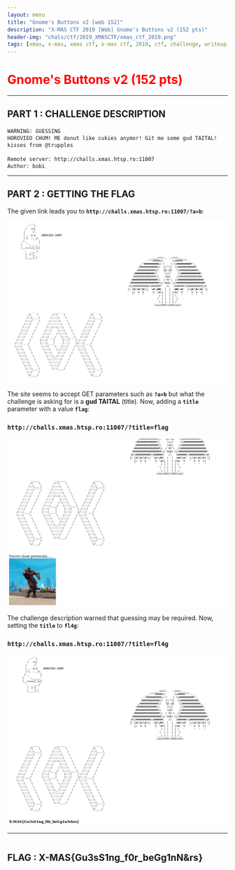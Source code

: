 ```yaml
---
layout: menu
title: "Gnome's Buttons v2 [web 152]"
description: "X-MAS CTF 2019 [Web] Gnome's Buttons v2 (152 pts)"
header-img: "chals/ctf/2019_XMASCTF/xmas_ctf_2019.png"
tags: [xmas, x-mas, xmas ctf, x-mas ctf, 2019, ctf, challenge, writeup, write-up, solution, web, web exploitation, gnomes buttons, gnomes buttons v2, fuzzing, GET parameter, HTTP GET, GET]
---
```


# <span style="color:red">Gnome's Buttons v2 (152 pts)</span>

---

## PART 1 : CHALLENGE DESCRIPTION

```
WARNING: GUESSING
HOROVIEO CHUM! ME donut like cukies anymor! Git me some gud TAITAL!
kisses from @trupples

Remote server: http://challs.xmas.htsp.ro:11007
Author: bobi
```

---

## PART 2 : GETTING THE FLAG

The given link leads you to __`http://challs.xmas.htsp.ro:11007/?a=b`__:

![Landing Page](./screenshots/5_Gnome's_Buttons_v2.png)

The site seems to accept GET parameters such as __`?a=b`__ but what the challenge is asking for is a <strong>gud TAITAL</strong> (title). Now, adding a __`title`__ parameter with a value __`flag`__:

### `http://challs.xmas.htsp.ro:11007/?title=flag`

![Almost Flag](./screenshots/5_Gnome's_Buttons_v2_almost.png)

The challenge description warned that guessing may be required. Now, setting the __`title`__ to __`fl4g`__:

### `http://challs.xmas.htsp.ro:11007/?title=fl4g`

![Flag](./screenshots/5_Gnome's_Buttons_v2_flag.png)

---

<div style="width:100%;overflow-x:auto"><h2>FLAG : <strong>X-MAS{Gu3sS1ng_f0r_beGg1nN&rs}</strong></h2></div>
